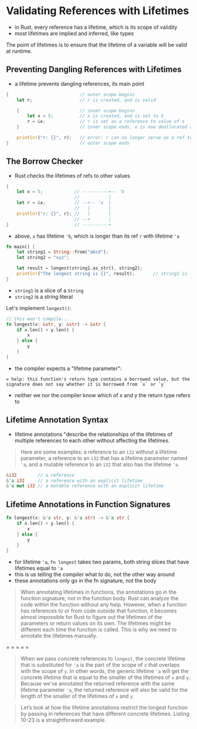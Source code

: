 # Validating References with Lifetimes

- in Rust, every reference has a lifetime, which is its scope of validity
- most lifetimes are implied and inferred, like types

The point of lifetimes is to ensure that the lifetime of a variable will be valid at runtime.

## Preventing Dangling References with Lifetimes

- a lifetime prevents dangling references, its main point

```rust
{                           // outer scope begins
    let r;                  // r is created, and is valid

    {                       // inner scope begins
        let x = 5;          // x is created, and is set to 5
        r = &x;             // r is set as a reference to value of x
    }                       // inner scope ends, x is now deallocated and out of scope

    println!("r: {}", r);   // error: r can no longer serve as a ref to x
}                           // outer scope ends
```

## The Borrow Checker

- Rust checks the lifetimes of refs to other values

```rust
{
    let x = 5;            // ----------+-- 'b
                          //           |
    let r = &x;           // --+-- 'a  |
                          //   |       |
    println!("r: {}", r); //   |       |
                          // --+       |
}                         // ----------+
```

- above, `x` has lifetime `'b`, which is longer than its ref `r` with lifetime `'a`

```rust
fn main() {
    let string1 = String::from("abcd");
    let string2 = "xyz";

    let result = longest(string1.as_str(), string2);
    println!("The longest string is {}", result);       // string1 is longer
}
```

- `string1` is a slice of a `String`
- `string2` is a string literal

Let's implement `longest()`:

```rust
// this won't compile...
fn longest(x: &str, y: &str) -> &str {
    if x.len() > y.len() {
        x
    } else {
        y
    }
}
```

- the compiler expects a "lifetime parameter":

```
= help: this function's return type contains a borrowed value, but the
signature does not say whether it is borrowed from `x` or `y`
```

- neither we nor the compiler know which of x and y the return type refers to

## Lifetime Annotation Syntax

- lifetime annotations "describe the relationships of the lifetimes of multiple references to each other without affecting the lifetimes.

> Here are some examples: a reference to an `i32` without a lifetime parameter, a reference to an `i32` that has a lifetime parameter named `'a`, and a mutable reference to an `i32` that also has the lifetime `'a`.

```rust
&i32        // a reference
&'a i32     // a reference with an explicit lifetime
&'a mut i32 // a mutable reference with an explicit lifetime
```

## Lifetime Annotations in Function Signatures

```rust
fn longest(x: &'a str, y: &'a str) -> &'a str {
    if x.len() > y.len() {
        x
    } else {
        y
    }
}
```

- for lifetime `'a`, `fn longest` takes two params, both string slices that have lifetimes equal to `'a`
- this is us telling the compiler what to do, not the other way around
- these annotations only go in the fn signature, not the body

> When annotating lifetimes in functions, the annotations go in the function signature, not in the function body. Rust can analyze the code within the function without any help. However, when a function has references to or from code outside that function, it becomes almost impossible for Rust to figure out the lifetimes of the parameters or return values on its own. The lifetimes might be different each time the function is called. This is why we need to annotate the lifetimes manually.

= = = = =

> When we pass concrete references to `longest`, the concrete lifetime that is substituted for `'a` is the part of the scope of `x` that overlaps with the scope of `y`. In other words, the generic lifetime `'a` will get the concrete lifetime that is equal to the smaller of the lifetimes of `x` and `y`. Because we’ve annotated the returned reference with the same lifetime parameter `'a`, the returned reference will also be valid for the length of the smaller of the lifetimes of `x` and `y`.

> Let’s look at how the lifetime annotations restrict the longest function by passing in references that have different concrete lifetimes. Listing 10-23 is a straightforward example.
